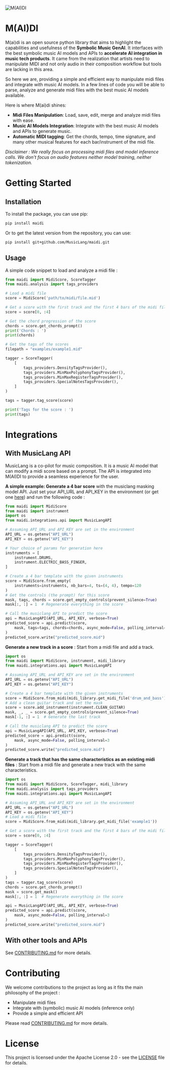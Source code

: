 ![M(AI)DI](assets/logo2.png)

M(AI)DI
=======

M(ai)di is an open source python library that aims to highlight the capabilities and usefulness of the **Symbolic Music GenAI**. 
It interfaces with the best symbolic music AI models and APIs to **accelerate AI integration in music tech products**.
It came from the realization that artists need to manipulate MIDI and not only audio in their composition workflow but tools are lacking in this area.

So here we are, providing a simple and efficient way to manipulate midi files and integrate with music AI models.
In a few lines of code you will be able to parse, analyze and generate midi files with the best music AI models available.

Here is where M(ai)di shines:

- **Midi Files Manipulation**: Load, save, edit, merge and analyze midi files with ease.
- **Music AI Models Integration**: Integrate with the best music AI models and APIs to generate music.
- **Automatic MIDI tagging**: Get the chords, tempo, time signature, and many other musical features for each bar/instrument of the midi file.

*Disclaimer : We really focus on processing midi files and model inference calls. We don't focus on audio features neither model training, neither tokenization.*

Getting Started
===============

Installation
------------
To install the package, you can use pip:

```bash
pip install maidi
```

Or to get the latest version from the repository, you can use:

```bash
pip install git+github.com/MusicLang/maidi.git

```

Usage
-----

A simple code snippet to load and analyze a midi file : 

```python
from maidi import MidiScore, ScoreTagger
from maidi.analysis import tags_providers

# Load a midi file
score = MidiScore('path/to/midi/file.mid')

# Get a score with the first track and the first 4 bars of the midi file
score = score[0, :4]

# Get the chord progression of the score
chords = score.get_chords_prompt()
print('Chords : ')
print(chords)

# Get the tags of the scores
filepath = "examples/example1.mid"

tagger = ScoreTagger(
    [
        tags_providers.DensityTagsProvider(),
        tags_providers.MinMaxPolyphonyTagsProvider(),
        tags_providers.MinMaxRegisterTagsProvider(),
        tags_providers.SpecialNotesTagsProvider(),
    ]
)

tags = tagger.tag_score(score)

print('Tags for the score : ')
print(tags)
```


Integrations
============

With MusicLang API
------------------

MusicLang is a co-pilot for music composition. It is a music AI model that can modify a midi score based on a prompt.
The API is integrated into M(AI)DI to provide a seamless experience for the user.


**A simple example: Generate a 4 bar score** with the musiclang masking model API.
Just set your API_URL and API_KEY in the environment (or get one [here](www.musiclang.io)) and run the following code :

```python
from maidi import MidiScore
from maidi import instrument
import os
from maidi.integrations.api import MusicLangAPI

# Assuming API_URL and API_KEY are set in the environment
API_URL = os.getenv("API_URL")
API_KEY = os.getenv("API_KEY")

# Your choice of params for generation here
instruments = [
    instrument.DRUMS,
    instrument.ELECTRIC_BASS_FINGER,
]

# Create a 4 bar template with the given instruments
score = MidiScore.from_empty(
    instruments=instruments, nb_bars=4, ts=(4, 4), tempo=120
)
# Get the controls (the prompt) for this score
mask, tags, chords = score.get_empty_controls(prevent_silence=True)
mask[:, :] = 1  # Regenerate everything in the score

# Call the musiclang API to predict the score
api = MusicLangAPI(API_URL, API_KEY, verbose=True)
predicted_score = api.predict(score,
    mask, tags=tags, chords=chords, async_mode=False, polling_interval=5
)
predicted_score.write("predicted_score.mid")
```

**Generate a new track in a score** : Start from a midi file and add a track.

```python
import os
from maidi import MidiScore, instrument, midi_library
from maidi.integrations.api import MusicLangAPI

# Assuming API_URL and API_KEY are set in the environment
API_URL = os.getenv("API_URL")
API_KEY = os.getenv("API_KEY")

# Create a 4 bar template with the given instruments
score = MidiScore.from_midi(midi_library.get_midi_file('drum_and_bass'))
# Add a clean guitar track and set the mask
score = score.add_instrument(instrument.CLEAN_GUITAR)
mask, _, _ = score.get_empty_controls(prevent_silence=True)
mask[-1, :] = 1  # Generate the last track

# Call the musiclang API to predict the score
api = MusicLangAPI(API_URL, API_KEY, verbose=True)
predicted_score = api.predict(score,
    mask, async_mode=False, polling_interval=3
)
predicted_score.write("predicted_score.mid")
```

**Generate a track that has the same characteristics as an existing midi files** : Start from a midi file and generate a new track with the same characteristics.

```python
import os
from maidi import MidiScore, ScoreTagger, midi_library
from maidi.analysis import tags_providers
from maidi.integrations.api import MusicLangAPI

# Assuming API_URL and API_KEY are set in the environment
API_URL = os.getenv("API_URL")
API_KEY = os.getenv("API_KEY")
# Load a midi file
score = MidiScore.from_midi(midi_library.get_midi_file('example1'))

# Get a score with the first track and the first 4 bars of the midi file
score = score[0, :4]

tagger = ScoreTagger(
    [
        tags_providers.DensityTagsProvider(),
        tags_providers.MinMaxPolyphonyTagsProvider(),
        tags_providers.MinMaxRegisterTagsProvider(),
        tags_providers.SpecialNotesTagsProvider(),
    ]
)
tags = tagger.tag_score(score)
chords = score.get_chords_prompt()
mask = score.get_mask()
mask[:, :] = 1  # Regenerate everything in the score

api = MusicLangAPI(API_URL, API_KEY, verbose=True)
predicted_score = api.predict(score,
    mask, async_mode=False, polling_interval=3
)
predicted_score.write("predicted_score.mid")
```


With other tools and APIs
-------------------------

See [CONTRIBUTING.md](CONTRIBUTING.md) for more details.

Contributing
============

We welcome contributions to the project as long as it fits the main philosophy of the project : 

- Manipulate midi files
- Integrate with (symbolic) music AI models (inference only)
- Provide a simple and efficient API

Please read [CONTRIBUTING.md](CONTRIBUTING.md) for more details.


License
=======

This project is licensed under the Apache License 2.0 - see the [LICENSE](LICENSE.md) file for details.
